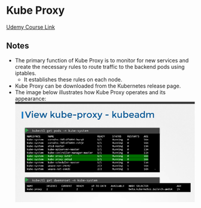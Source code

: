 # Kube Proxy

[Udemy Course Link](https://udemy.com/course/certified-kubernetes-administrator-with-practice-tests/learn/lecture/14298434#content)

## Notes

- The primary function of Kube Proxy is to monitor for new services and create the necessary rules to route traffic to the backend pods using iptables.
  - It establishes these rules on each node.
- Kube Proxy can be downloaded from the Kubernetes release page.
- The image below illustrates how Kube Proxy operates and its appearance:
  ![Kube Proxy Overview](../../imgs/notes/section_2/kubectl_view_kubeadm.png)
